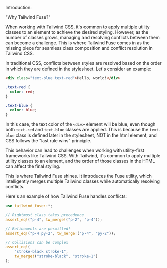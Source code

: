 Introduction:

"Why Tailwind Fuse?"

When working with Tailwind CSS, it's common to apply multiple utility classes to an element to achieve the desired styling. However, as the number of classes grows, managing and resolving conflicts between them can become a challenge. This is where Tailwind Fuse comes in as the missing piece for seamless class composition and conflict resolution in Tailwind CSS.

In traditional CSS, conflicts between styles are resolved based on the order in which they are defined in the stylesheet. Let's consider an example:

```html
<div class="text-blue text-red">Hello, world!</div>
```

```css
.text-red {
  color: red;
}

.text-blue {
  color: blue;
}
```

In this case, the text color of the `<div>` element will be blue, even though both `text-red` and `text-blue` classes are applied. This is because the `text-blue` class is defined later in the stylesheet, NOT in the html element, and CSS follows the "last rule wins" principle.

This behavior can lead to challenges when working with utility-first frameworks like Tailwind CSS. With Tailwind, it's common to apply multiple utility classes to an element, and the order of those classes in the HTML can affect the final styling.

This is where Tailwind Fuse shines. It introduces the Fuse utility, which intelligently merges multiple Tailwind classes while automatically resolving conflicts. 

Here's an example of how Tailwind Fuse handles conflicts:

```rust
use tailwind_fuse::*;

// Rightmost class takes precedence
assert_eq!("p-4", tw_merge!("p-2", "p-4"));

// Refinements are permitted!
assert_eq!("p-4 py-2", tw_merge!("p-4", "py-2"));

// Collisions can be complex
assert_eq!(
    "stroke-black stroke-1",
    tw_merge!("stroke-black", "stroke-1")
);

```
